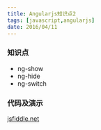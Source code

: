 ```yaml
---
title: Angularjs知识点2
tags: [javascript,angularjs]
date: 2016/04/11
---
```

### 知识点

+ ng-show
+ ng-hide
+ ng-switch

### 代码及演示

[jsfiddle.net](https://jsfiddle.net/Lionney/jor7q4eq/)

